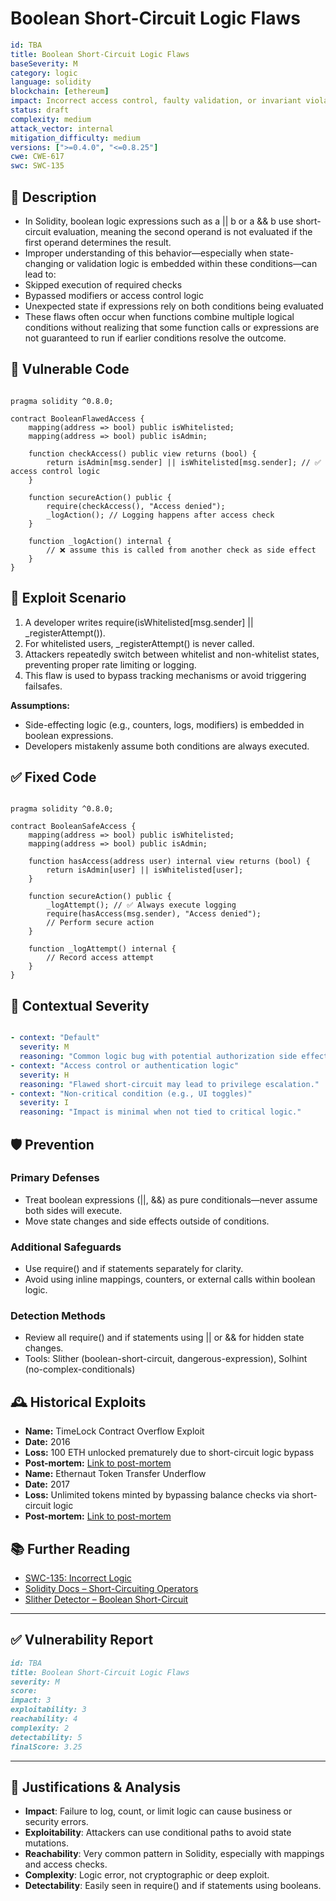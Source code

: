 # Boolean Short-Circuit  Logic Flaws 

```YAML
id: TBA
title: Boolean Short-Circuit Logic Flaws 
baseSeverity: M
category: logic
language: solidity
blockchain: [ethereum]
impact: Incorrect access control, faulty validation, or invariant violations
status: draft
complexity: medium
attack_vector: internal
mitigation_difficulty: medium
versions: [">=0.4.0", "<=0.8.25"]
cwe: CWE-617
swc: SWC-135
```

## 📝 Description

- In Solidity, boolean logic expressions such as a || b or a && b use short-circuit evaluation, meaning the second operand is not evaluated if the first operand determines the result. 
- Improper understanding of this behavior—especially when state-changing or validation logic is embedded within these conditions—can lead to:
- Skipped execution of required checks
- Bypassed modifiers or access control logic
- Unexpected state if expressions rely on both conditions being evaluated
- These flaws often occur when functions combine multiple logical conditions without realizing that some function calls or expressions are not guaranteed to run if earlier conditions resolve the outcome.

## 🚨 Vulnerable Code

```solidity

pragma solidity ^0.8.0;

contract BooleanFlawedAccess {
    mapping(address => bool) public isWhitelisted;
    mapping(address => bool) public isAdmin;

    function checkAccess() public view returns (bool) {
        return isAdmin[msg.sender] || isWhitelisted[msg.sender]; // ✅ access control logic
    }

    function secureAction() public {
        require(checkAccess(), "Access denied");
        _logAction(); // Logging happens after access check
    }

    function _logAction() internal {
        // ❌ assume this is called from another check as side effect
    }
}
```

## 🧪 Exploit Scenario

1. A developer writes require(isWhitelisted[msg.sender] || _registerAttempt()).
2. For whitelisted users, _registerAttempt() is never called.
3. Attackers repeatedly switch between whitelist and non-whitelist states, preventing proper rate limiting or logging.
4. This flaw is used to bypass tracking mechanisms or avoid triggering failsafes.

**Assumptions:**

- Side-effecting logic (e.g., counters, logs, modifiers) is embedded in boolean expressions.
- Developers mistakenly assume both conditions are always executed.

## ✅ Fixed Code

```solidity

pragma solidity ^0.8.0;

contract BooleanSafeAccess {
    mapping(address => bool) public isWhitelisted;
    mapping(address => bool) public isAdmin;

    function hasAccess(address user) internal view returns (bool) {
        return isAdmin[user] || isWhitelisted[user];
    }

    function secureAction() public {
        _logAttempt(); // ✅ Always execute logging
        require(hasAccess(msg.sender), "Access denied");
        // Perform secure action
    }

    function _logAttempt() internal {
        // Record access attempt
    }
}
```

## 🧭 Contextual Severity

```yaml

- context: "Default"
  severity: M
  reasoning: "Common logic bug with potential authorization side effects."
- context: "Access control or authentication logic"
  severity: H
  reasoning: "Flawed short-circuit may lead to privilege escalation."
- context: "Non-critical condition (e.g., UI toggles)"
  severity: I
  reasoning: "Impact is minimal when not tied to critical logic."
```

## 🛡️ Prevention

### Primary Defenses

- Treat boolean expressions (||, &&) as pure conditionals—never assume both sides will execute.
- Move state changes and side effects outside of conditions.

### Additional Safeguards

- Use require() and if statements separately for clarity.
- Avoid using inline mappings, counters, or external calls within boolean logic.

### Detection Methods

- Review all require() and if statements using || or && for hidden state changes.
- Tools: Slither (boolean-short-circuit, dangerous-expression), Solhint (no-complex-conditionals)

## 🕰️ Historical Exploits

- **Name:** TimeLock Contract Overflow Exploit 
- **Date:** 2016 
- **Loss:** 100 ETH unlocked prematurely due to short-circuit logic bypass 
- **Post-mortem:** [Link to post-mortem](https://hackernoon.com/hackpedia-16-solidity-hacks-vulnerabilities-their-fixes-and-real-world-examples-f3210eba5148) 
- **Name:** Ethernaut Token Transfer Underflow 
- **Date:** 2017 
- **Loss:** Unlimited tokens minted by bypassing balance checks via short-circuit logic 
- **Post-mortem:** [Link to post-mortem](https://cypherpunks-core.github.io/ethereumbook/09smart-contracts-security.html)
  
## 📚 Further Reading

- [SWC-135: Incorrect Logic](https://swcregistry.io/docs/SWC-135/) 
- [Solidity Docs – Short-Circuiting Operators](https://docs.soliditylang.org/en/latest/control-structures.html#boolean-operations) 
- [Slither Detector – Boolean Short-Circuit](https://github.com/crytic/slither/wiki/Detector-Documentation#boolean-expression-short-circuit) 

---

## ✅ Vulnerability Report

```markdown
id: TBA
title: Boolean Short-Circuit Logic Flaws 
severity: M
score:
impact: 3 
exploitability: 3 
reachability: 4  
complexity: 2  
detectability: 5 
finalScore: 3.25
```

---

## 📄 Justifications & Analysis

- **Impact**: Failure to log, count, or limit logic can cause business or security errors.
- **Exploitability**: Attackers can use conditional paths to avoid state mutations.
- **Reachability**: Very common pattern in Solidity, especially with mappings and access checks.
- **Complexity**: Logic error, not cryptographic or deep exploit.
- **Detectability**: Easily seen in require() and if statements using booleans.
